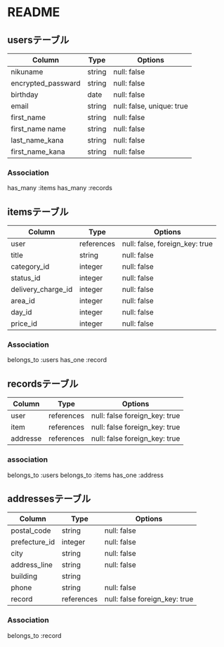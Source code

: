 # README

## usersテーブル

|Column             |Type   |Options                   |
|-------------------|-------|--------------------------|
|nikuname           |string |null: false               |
|encrypted_passward |string |null: false               |
|birthday           |date   |null: false               |
|email              |string |null: false, unique: true |
|first_name         |string |null: false               |
|first_name name    |string |null: false               |
|last_name_kana     |string |null: false               |
|first_name_kana    |string |null: false               |


### Association
has_many :items
has_many :records



## itemsテーブル

|Column             |Type       |Options                        |
|-------------------|-----------|-------------------------------|
|user               |references |null: false, foreign_key: true |
|title              |string     |null: false                    |
|category_id        |integer    |null: false                    |
|status_id          |integer    |null: false                    |
|delivery_charge_id |integer    |null: false                    |
|area_id            |integer    |null: false                    |
|day_id             |integer    |null: false                    |
|price_id           |integer    |null: false                    |


### Association
belongs_to :users
has_one :record


## recordsテーブル

|Column             |Type       |Options                       |
|-------------------|-----------|------------------------------|
|user               |references |null: false foreign_key: true |
|item               |references |null: false foreign_key: true |
|addresse           |references |null: false foreign_key: true |


### association
belongs_to :users
belongs_to :items
has_one :address



## addressesテーブル

|Column             |Type       |Options                       |
|-------------------|-----------|------------------------------|
|postal_code        |string     |null: false                   |
|prefecture_id      |integer    |null: false                   |
|city               |string     |null: false                   |
|address_line       |string     |null: false                   |
|building           |string     |                              |
|phone              |string     |null: false                   |
|record             |references |null: false foreign_key: true |


### Association
belongs_to :record
